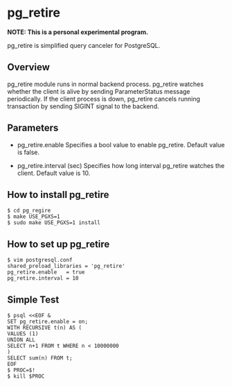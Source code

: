 pg_retire
=========

**NOTE: This is a personal experimental program.**

pg_retire is simplified query canceler for PostgreSQL.

Overview
--------

pg_retire module runs in normal backend process. pg_retire watches whether
the client is alive by sending ParameterStatus message periodically.
If the client process is down, pg_retire cancels running transaction
by sending SIGINT signal to the backend.

Parameters
----------

- pg_retire.enable
Specifies a bool value to enable pg_retire. Default value is false.


- pg_retire.interval (sec)
Specifies how long interval pg_retire watches the client. Default value is 10.

How to install pg_retire
------------------------

```
$ cd pg_regire
$ make USE_PGXS=1 
$ sudo make USE_PGXS=1 install
```

How to set up pg_retire
-----------------------

```
$ vim postgresql.conf
shared_preload_libraries = 'pg_retire'
pg_retire.enable   = true
pg_retire.interval = 10
```

Simple Test
-----------

```
$ psql <<EOF &
SET pg_retire.enable = on;
WITH RECURSIVE t(n) AS (
VALUES (1)
UNION ALL
SELECT n+1 FROM t WHERE n < 10000000
)
SELECT sum(n) FROM t;
EOF
$ PROC=$!
$ kill $PROC
```
